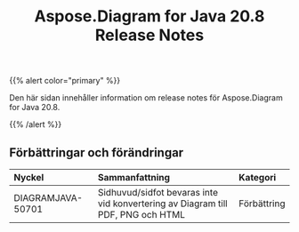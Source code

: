 ﻿---
title: Aspose.Diagram for Java 20.8 Release Notes
type: docs
weight: 14
url: /sv/java/aspose-diagram-for-java-20-8-release-notes/
---
{{% alert color="primary" %}}

Den här sidan innehåller information om release notes för Aspose.Diagram for Java 20.8.

{{% /alert %}}
## **Förbättringar och förändringar**  ##

|**Nyckel**|**Sammanfattning**|**Kategori**|
|:- |:- |:- |
|DIAGRAMJAVA-50701|Sidhuvud/sidfot bevaras inte vid konvertering av Diagram till PDF, PNG och HTML|Förbättring|
